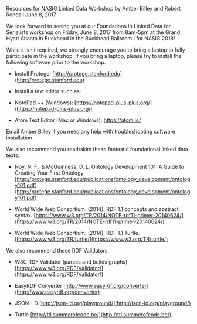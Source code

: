 Resources for NASIG Linked Data Workshop by Amber Billey and Robert Rendall
June 8, 2017

We look forward to seeing you at our Foundations in Linked Data for Serialists workshop on Friday, June 8, 2017 from 8am-5pm at the Grand Hyatt Atlanta in Buckhead in the Buckhead Ballroom I for NASIG 2018!  
 
While it isn’t required, we strongly encourage you to bring a laptop to fully participate in the workshop. If you bring a laptop, please try to install the following software prior to the workshop. 

* Install Protege: [http://protege.stanford.edu](http://protege.stanford.edu)

* Install a text editor such as:

* NotePad ++ (Windows): [https://notepad-plus-plus.org/](https://notepad-plus-plus.org/) 

* Atom Text Editor (Mac or Windows): https://atom.io/ 

Email Amber Billey if you need any help with troubleshooting software installation. 

We also recommend you read/skim these fantastic foundational linked data texts:

* Noy, N. F., & McGuinness, D. L. Ontology Development 101: A Guide to Creating Your First Ontology. [http://protege.stanford.edu/publications/ontology_development/ontology101.pdf](http://protege.stanford.edu/publications/ontology_development/ontology101.pdf) 

* World Wide Web Consortium. (2014). RDF 1.1 concepts and abstract syntax. [https://www.w3.org/TR/2014/NOTE-rdf11-primer-20140624/](https://www.w3.org/TR/2014/NOTE-rdf11-primer-20140624/) 

* World Wide Web Consortium. (2014). RDF 1.1 Turtle. [https://www.w3.org/TR/turtle/](https://www.w3.org/TR/turtle/) 

We also recommend these RDF Validators:

* W3C RDF Validator (parses and builds graphs) [https://www.w3.org/RDF/Validator/](https://www.w3.org/RDF/Validator/)

* EasyRDF Converter [http://www.easyrdf.org/converter](http://www.easyrdf.org/converter)

* JSON-LD [http://json-ld.org/playground/](http://json-ld.org/playground/)

* Turtle [http://ttl.summerofcode.be/](http://ttl.summerofcode.be/)

